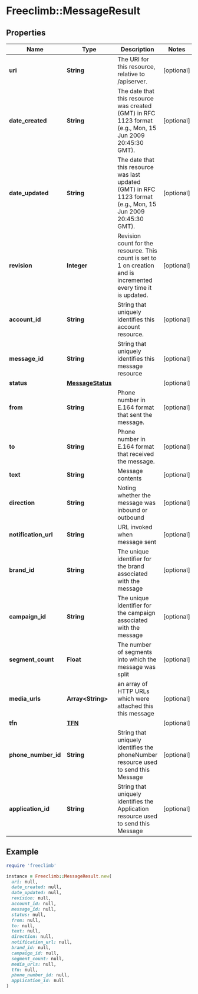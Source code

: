 # Freeclimb::MessageResult

## Properties

| Name | Type | Description | Notes |
| ---- | ---- | ----------- | ----- |
| **uri** | **String** | The URI for this resource, relative to /apiserver. | [optional] |
| **date_created** | **String** | The date that this resource was created (GMT) in RFC 1123 format (e.g., Mon, 15 Jun 2009 20:45:30 GMT). | [optional] |
| **date_updated** | **String** | The date that this resource was last updated (GMT) in RFC 1123 format (e.g., Mon, 15 Jun 2009 20:45:30 GMT). | [optional] |
| **revision** | **Integer** | Revision count for the resource. This count is set to 1 on creation and is incremented every time it is updated. | [optional] |
| **account_id** | **String** | String that uniquely identifies this account resource. | [optional] |
| **message_id** | **String** | String that uniquely identifies this message resource | [optional] |
| **status** | [**MessageStatus**](MessageStatus.md) |  | [optional] |
| **from** | **String** | Phone number in E.164 format that sent the message. | [optional] |
| **to** | **String** | Phone number in E.164 format that received the message. | [optional] |
| **text** | **String** | Message contents | [optional] |
| **direction** | **String** | Noting whether the message was inbound or outbound | [optional] |
| **notification_url** | **String** | URL invoked when message sent | [optional] |
| **brand_id** | **String** | The unique identifier for the brand associated with the message | [optional] |
| **campaign_id** | **String** | The unique identifier for the campaign associated with the message | [optional] |
| **segment_count** | **Float** | The number of segments into which the message was split | [optional] |
| **media_urls** | **Array&lt;String&gt;** | an array of HTTP URLs which were attached this this message | [optional] |
| **tfn** | [**TFN**](TFN.md) |  | [optional] |
| **phone_number_id** | **String** | String that uniquely identifies the phoneNumber resource used to send this Message | [optional] |
| **application_id** | **String** | String that uniquely identifies the Application resource used to send this Message | [optional] |

## Example

```ruby
require 'freeclimb'

instance = Freeclimb::MessageResult.new(
  uri: null,
  date_created: null,
  date_updated: null,
  revision: null,
  account_id: null,
  message_id: null,
  status: null,
  from: null,
  to: null,
  text: null,
  direction: null,
  notification_url: null,
  brand_id: null,
  campaign_id: null,
  segment_count: null,
  media_urls: null,
  tfn: null,
  phone_number_id: null,
  application_id: null
)
```

